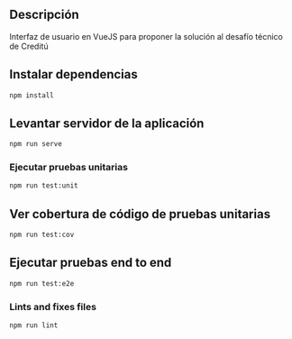 ## Descripción

Interfaz de usuario en VueJS para proponer la solución al desafío técnico de Creditú

## Instalar dependencias
```bash
npm install
```

## Levantar servidor de la aplicación
```bash
npm run serve
```

### Ejecutar pruebas unitarias
```bash
npm run test:unit
```

## Ver cobertura de código de pruebas unitarias
```bash
npm run test:cov
```

## Ejecutar pruebas end to end
```bash
npm run test:e2e
```

### Lints and fixes files
```
npm run lint
```
